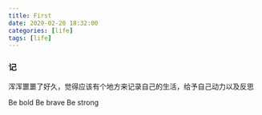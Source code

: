 ```yaml
---
title: First
date: 2020-02-20 18:32:00
categories: [life]
tags: [life]
---
```


### 记

浑浑噩噩了好久，觉得应该有个地方来记录自己的生活，给予自己动力以及反思

Be bold
Be brave
Be strong